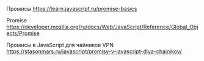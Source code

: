 Промисы
https://learn.javascript.ru/promise-basics

Promise
https://developer.mozilla.org/ru/docs/Web/JavaScript/Reference/Global_Objects/Promise

Промисы в JavaScript для чайников
VPN
https://stasonmars.ru/javascript/promisy-v-javascript-dlya-chainikov/
